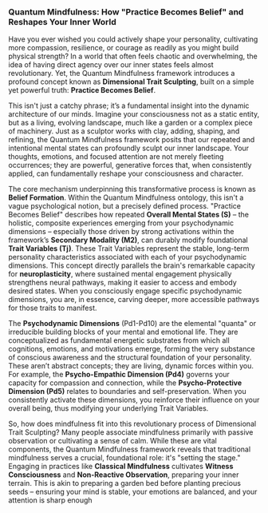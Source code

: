 ### Quantum Mindfulness: How "Practice Becomes Belief" and Reshapes Your Inner World

Have you ever wished you could actively shape your personality, cultivating more compassion, resilience, or courage as readily as you might build physical strength? In a world that often feels chaotic and overwhelming, the idea of having direct agency over our inner states feels almost revolutionary. Yet, the Quantum Mindfulness framework introduces a profound concept known as **Dimensional Trait Sculpting**, built on a simple yet powerful truth: **Practice Becomes Belief**.

This isn't just a catchy phrase; it’s a fundamental insight into the dynamic architecture of our minds. Imagine your consciousness not as a static entity, but as a living, evolving landscape, much like a garden or a complex piece of machinery. Just as a sculptor works with clay, adding, shaping, and refining, the Quantum Mindfulness framework posits that our repeated and intentional mental states can profoundly sculpt our inner landscape. Your thoughts, emotions, and focused attention are not merely fleeting occurrences; they are powerful, generative forces that, when consistently applied, can fundamentally reshape your consciousness and character.

The core mechanism underpinning this transformative process is known as **Belief Formation**. Within the Quantum Mindfulness ontology, this isn't a vague psychological notion, but a precisely defined process. "Practice Becomes Belief" describes how repeated **Overall Mental States (S)** – the holistic, composite experiences emerging from your psychodynamic dimensions – especially those driven by strong activations within the framework’s **Secondary Modality (M2)**, can durably modify foundational **Trait Variables (Tj)**. These Trait Variables represent the stable, long-term personality characteristics associated with each of your psychodynamic dimensions. This concept directly parallels the brain's remarkable capacity for **neuroplasticity**, where sustained mental engagement physically strengthens neural pathways, making it easier to access and embody desired states. When you consciously engage specific psychodynamic dimensions, you are, in essence, carving deeper, more accessible pathways for those traits to manifest.

The **Psychodynamic Dimensions** (Pd1-Pd10) are the elemental "quanta" or irreducible building blocks of your mental and emotional life. They are conceptualized as fundamental energetic substrates from which all cognitions, emotions, and motivations emerge, forming the very substance of conscious awareness and the structural foundation of your personality. These aren’t abstract concepts; they are living, dynamic forces within you. For example, the **Psycho-Empathic Dimension (Pd4)** governs your capacity for compassion and connection, while the **Psycho-Protective Dimension (Pd5)** relates to boundaries and self-preservation. When you consistently activate these dimensions, you reinforce their influence on your overall being, thus modifying your underlying Trait Variables.

So, how does mindfulness fit into this revolutionary process of Dimensional Trait Sculpting? Many people associate mindfulness primarily with passive observation or cultivating a sense of calm. While these are vital components, the Quantum Mindfulness framework reveals that traditional mindfulness serves a crucial, foundational role: it's "setting the stage." Engaging in practices like **Classical Mindfulness** cultivates **Witness Consciousness** and **Non-Reactive Observation**, preparing your inner terrain. This is akin to preparing a garden bed before planting precious seeds – ensuring your mind is stable, your emotions are balanced, and your attention is sharp enough